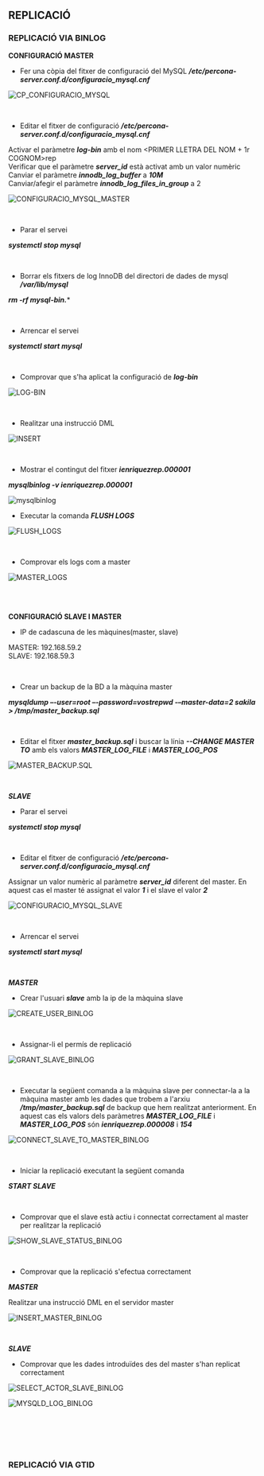 
## REPLICACIÓ  



### REPLICACIÓ VIA BINLOG  

**CONFIGURACIÓ MASTER**  

* Fer una còpia del fitxer de configuració del MySQL ***/etc/percona-server.conf.d/configuracio_mysql.cnf***

![CP_CONFIGURACIO_MYSQL](https://github.com/ivanenriquez/BD-M02-M010/blob/master/MP10-UF2/A4/Imatges/Captura1.JPG)  

<br>


* Editar el fitxer de configuració ***/etc/percona-server.conf.d/configuracio_mysql.cnf***  

Activar el paràmetre ***log-bin*** amb el nom <PRIMER LLETRA DEL NOM + 1r COGNOM>rep    
Verificar que el paràmetre ***server_id*** està activat amb un valor numèric  
Canviar el paràmetre ***innodb_log_buffer*** a ***10M***  
Canviar/afegir el paràmetre ***innodb_log_files_in_group*** a 2  

![CONFIGURACIO_MYSQL_MASTER](https://github.com/ivanenriquez/BD-M02-M010/blob/master/MP10-UF2/A4/Imatges/Captura2.JPG)  

<br>


* Parar el servei  

***systemctl stop mysql***  

<br>


* Borrar els fitxers de log InnoDB del directori de dades de mysql ***/var/lib/mysql***  

***rm -rf mysql-bin.****  

<br>


* Arrencar el servei  

***systemctl start mysql***  

<br>


* Comprovar que s'ha aplicat la configuració de ***log-bin***  

![LOG-BIN](https://github.com/ivanenriquez/BD-M02-M010/blob/master/MP10-UF2/A4/Imatges/Captura3.JPG)  

<br>


* Realitzar una instrucció DML  

![INSERT](https://github.com/ivanenriquez/BD-M02-M010/blob/master/MP10-UF2/A4/Imatges/Captura4.JPG)  

<br>


* Mostrar el contingut del fitxer ***ienriquezrep.000001***  

***mysqlbinlog -v ienriquezrep.000001***

![mysqlbinlog](https://github.com/ivanenriquez/BD-M02-M010/blob/master/MP10-UF2/A4/Imatges/Captura5.JPG)  


* Executar la comanda ***FLUSH LOGS***  

![FLUSH_LOGS](https://github.com/ivanenriquez/BD-M02-M010/blob/master/MP10-UF2/A4/Imatges/Captura6.JPG)  

<br>


* Comprovar els logs com a master  

![MASTER_LOGS](https://github.com/ivanenriquez/BD-M02-M010/blob/master/MP10-UF2/A4/Imatges/Captura7.JPG)  

<br>
<br>


**CONFIGURACIÓ SLAVE I MASTER**  

* IP de cadascuna de les màquines(master, slave)  

MASTER: 192.168.59.2  
SLAVE: 192.168.59.3  

<br>


* Crear un backup de la BD a la màquina master  

***mysqldump –-user=root –-password=vostrepwd -–master-data=2 sakila > /tmp/master_backup.sql***  

<br>


* Editar el fitxer ***master_backup.sql*** i buscar la línia ***--CHANGE MASTER TO*** amb els valors ***MASTER_LOG_FILE*** i ***MASTER_LOG_POS***  

![MASTER_BACKUP.SQL](https://github.com/ivanenriquez/BD-M02-M010/blob/master/MP10-UF2/A4/Imatges/master_backup.JPG)  

<br>


***SLAVE***  

* Parar el servei  

***systemctl stop mysql***  

<br>


* Editar el fitxer de configuració ***/etc/percona-server.conf.d/configuracio_mysql.cnf***  

Assignar un valor numèric al paràmetre ***server_id*** diferent del master. En aquest cas el master té assignat el valor ***1*** i el slave el valor ***2***  

![CONFIGURACIO_MYSQL_SLAVE](https://github.com/ivanenriquez/BD-M02-M010/blob/master/MP10-UF2/A4/Imatges/Mysql%20Conf%20Slave.PNG)  

<br>


* Arrencar el servei  

***systemctl start mysql***  

<br>


***MASTER***  

* Crear l'usuari ***slave*** amb la ip de la màquina slave  

![CREATE_USER_BINLOG](https://github.com/ivanenriquez/BD-M02-M010/blob/master/MP10-UF2/A4/Imatges/crear_usuari_binlog.JPG)  

<br>


* Assignar-li el permís de replicació  

![GRANT_SLAVE_BINLOG](https://github.com/ivanenriquez/BD-M02-M010/blob/master/MP10-UF2/A4/Imatges/permisos_usuari.JPG)  

<br>


* Executar la següent comanda a la màquina slave per connectar-la a la màquina master amb les dades que trobem a l'arxiu ***/tmp/master_backup.sql*** de backup que hem realitzat anteriorment. En aquest cas els valors dels paràmetres ***MASTER_LOG_FILE*** i ***MASTER_LOG_POS*** són ***ienriquezrep.000008*** i ***154***  

![CONNECT_SLAVE_TO_MASTER_BINLOG](https://github.com/ivanenriquez/BD-M02-M010/blob/master/MP10-UF2/A4/Imatges/Slave%20Connect.PNG)  

<br>


* Iniciar la replicació executant la següent comanda  

***START SLAVE***  

<br>


* Comprovar que el slave està actiu i connectat correctament al master per realitzar la replicació  

![SHOW_SLAVE_STATUS_BINLOG](https://github.com/ivanenriquez/BD-M02-M010/blob/master/MP10-UF2/A4/Imatges/Show%20Status%20Slave.PNG)  

<br>


* Comprovar que la replicació s'efectua correctament  

***MASTER***  

Realitzar una instrucció DML en el servidor master  

![INSERT_MASTER_BINLOG](https://github.com/ivanenriquez/BD-M02-M010/blob/master/MP10-UF2/A4/Imatges/Captura13.JPG)  

<br>


***SLAVE***  

* Comprovar que les dades introduïdes des del master s'han replicat correctament  

![SELECT_ACTOR_SLAVE_BINLOG](https://github.com/ivanenriquez/BD-M02-M010/blob/master/MP10-UF2/A4/Imatges/Select%20Actors%20Slave.PNG)  

![MYSQLD_LOG_BINLOG](https://github.com/ivanenriquez/BD-M02-M010/blob/master/MP10-UF2/A4/Imatges/mysqld_log.PNG)  


<br>
<br>
<br>
<br>



### REPLICACIÓ VIA GTID


<br>
<br>
<br>
<br>
